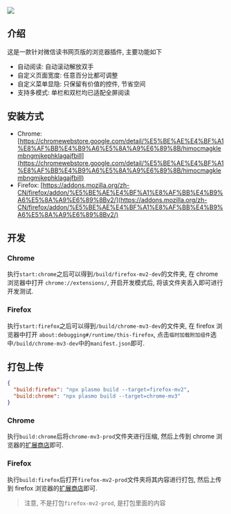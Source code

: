 ![](https://eve-sama.oss-cn-shanghai.aliyuncs.com/blog/202404260222460.png)

## 介绍

这是一款针对微信读书网页版的浏览器插件, 主要功能如下
 - 自动阅读: 自动滚动解放双手
 - 自定义页面宽度: 任意百分比都可调整
 - 自定义菜单显隐: 只保留有价值的控件, 节省空间
 - 支持多模式: 单栏和双栏均已适配全屏阅读

## 安装方式

- Chrome: [https://chromewebstore.google.com/detail/%E5%BE%AE%E4%BF%A1%E8%AF%BB%E4%B9%A6%E5%8A%A9%E6%89%8B/himocmagklembngmjkephklagajfbill](https://chromewebstore.google.com/detail/%E5%BE%AE%E4%BF%A1%E8%AF%BB%E4%B9%A6%E5%8A%A9%E6%89%8B/himocmagklembngmjkephklagajfbill)
- Firefox: [https://addons.mozilla.org/zh-CN/firefox/addon/%E5%BE%AE%E4%BF%A1%E8%AF%BB%E4%B9%A6%E5%8A%A9%E6%89%8Bv2/](https://addons.mozilla.org/zh-CN/firefox/addon/%E5%BE%AE%E4%BF%A1%E8%AF%BB%E4%B9%A6%E5%8A%A9%E6%89%8Bv2/)


## 开发

### Chrome

执行`start:chrome`之后可以得到`/build/firefox-mv2-dev`的文件夹, 在 chrome 浏览器中打开 `chrome://extensions/`, 开启开发模式后, 将该文件夹丢入即可进行开发测试.

### Firefox

执行`start:firefox`之后可以得到`/build/chrome-mv3-dev`的文件夹, 在 firefox 浏览器中打开 `about:debugging#/runtime/this-firefox`, 点击`临时加载附加组件`选中`/build/chrome-mv3-dev`中的`manifest.json`即可.

## 打包上传

```json
{
  "build:firefox": "npx plasmo build --target=firefox-mv2",
  "build:chrome": "npx plasmo build --target=chrome-mv3"
}
```

### Chrome

执行`build:chrome`后将`chrome-mv3-prod`文件夹进行压缩, 然后上传到 chrome 浏览器的[扩展商店](https://chrome.google.com/webstore/devconsole)即可.

### Firefox

执行`build:firefox`后打开`firefox-mv2-prod`文件夹将其内容进行打包, 然后上传到 firefox 浏览器的[扩展商店](https://addons.mozilla.org/zh-CN/developers/addon/submit/theme/distribution)即可.

> 注意, 不是打包`firefox-mv2-prod`, 是打包里面的内容
